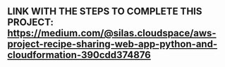 ## LINK WITH THE STEPS TO COMPLETE THIS PROJECT: https://medium.com/@silas.cloudspace/aws-project-recipe-sharing-web-app-python-and-cloudformation-390cdd374876
